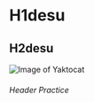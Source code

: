 # H1desu
## H2desu




![Image of Yaktocat](https://octodex.github.com/images/yaktocat.png)

###### Header Practice
